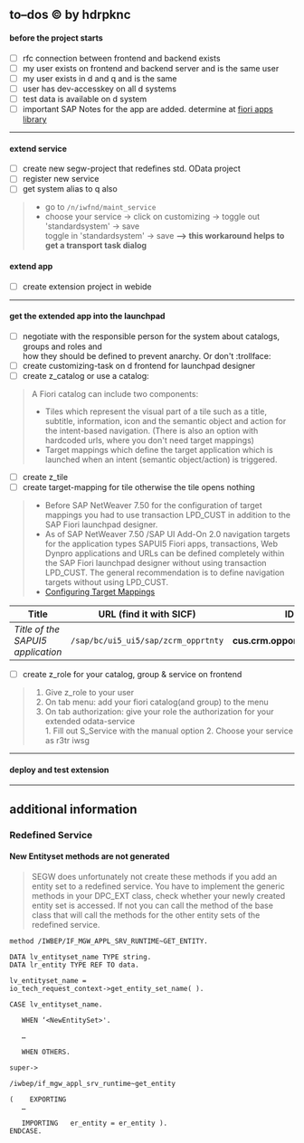 
## to–dos :copyright: by hdrpknc
#### before the project starts
- [ ] rfc connection between frontend and backend exists
- [ ] my user exists on frontend and backend server and is the same user
- [ ] my user exists in d and q and is the same
- [ ] user has dev-accesskey on all d systems
- [ ] test data is available on d system
- [ ] important SAP Notes for the app are added. determine at [fiori apps library](https://fioriappslibrary.hana.ondemand.com/sap/fix/externalViewer/#/home)
____________________________________
#### extend service
- [ ] create new segw-project that redefines std. OData project 
- [ ] register new service
- [ ] get system alias to q also
> * go to `/n/iwfnd/maint_service`
> * choose your service -> click on customizing -> toggle out 'standardsystem' -> save     
>   toggle in 'standardsystem' -> save **--> this workaround helps to get a transport task dialog**
#### extend app
- [ ] create extension project in webide
__________________________________
#### get the extended app into the launchpad
- [ ] negotiate with the responsible person for the system about catalogs, groups and roles and     
how they should be defined to prevent anarchy. Or don't  :trollface:
- [ ] create customizing-task on d frontend for launchpad designer    
- [ ] create z_catalog or use a catalog: 
> A Fiori catalog can include two components:
> * Tiles which represent the visual part of a tile such as a title, subtitle, information, icon and the semantic object and action for the intent-based navigation. (There is also an option with hardcoded urls, where you don't need target mappings)
> * Target mappings which define the target application which is launched when an intent (semantic object/action) is triggered.
- [ ] create z_tile
- [ ] create target-mapping for tile otherwise the tile opens nothing 
> * Before SAP NetWeaver 7.50 for the configuration of target mappings you had to use transaction LPD_CUST in addition to the SAP Fiori launchpad designer. 
> * As of SAP NetWeaver 7.50 /SAP UI Add-On 2.0 navigation targets for the application types SAPUI5 Fiori apps, transactions, Web Dynpro applications and URLs can be defined completely within the SAP Fiori launchpad designer without using transaction LPD_CUST. The general recommendation is to define navigation targets without using LPD_CUST.    
> * [Configuring Target Mappings](https://help.sap.com/viewer/a7b390faab1140c087b8926571e942b7/7.52.0/en-US/33daedef95454af68903ef1238aa0373.html)     

Title | URL (find it with SICF) | ID (in the Component.js)
--- | --- | ---
*Title of the SAPUI5 application* | `/sap/bc/ui5_ui5/sap/zcrm_opprtnty` | **cus.crm.opportunity.CRM_OPPRTNTYExtension**

- [ ] create z_role for your catalog, group & service on frontend
> 1. Give z_role to your user
> 2. On tab menu: add your fiori catalog(and group) to the menu
> 3. On tab authorization: give your role the authorization for your extended odata-service    
      1. Fill out S_Service with the manual option
      2. Choose your service as r3tr iwsg 
_____________________________________
#### deploy and test extension
_____________________________________

## additional information
### Redefined Service
#### New Entityset methods are not generated
> SEGW does unfortunately not create these methods if you add an entity set to a redefined service.
> You have to implement the generic methods in your DPC_EXT class, check whether your newly created entity set is accessed.
> If not you can call the method of the base class that will call the methods for the other entity sets of the redefined service.
```ABAP
method /IWBEP/IF_MGW_APPL_SRV_RUNTIME~GET_ENTITY.

DATA lv_entityset_name TYPE string. 
DATA lr_entity TYPE REF TO data.

lv_entityset_name = 
io_tech_request_context->get_entity_set_name( ).

CASE lv_entityset_name. 

   WHEN ‘<NewEntitySet>'. 

   …

   WHEN OTHERS.

super->

/iwbep/if_mgw_appl_srv_runtime~get_entity

(    EXPORTING
   …
   
   IMPORTING   er_entity = er_entity ).
ENDCASE.
```
